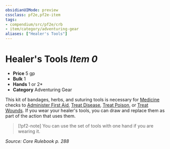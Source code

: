 ```yaml
---
obsidianUIMode: preview
cssclass: pf2e,pf2e-item
tags:
- compendium/src/pf2e/crb
- item/category/adventuring-gear
aliases: ["Healer's Tools"]
---
```

# Healer's Tools *Item 0*  

- **Price** 5 gp
- **Bulk** 1
- **Hands** 1 or 2*
- **Category** Adventuring Gear

This kit of bandages, herbs, and suturing tools is necessary for [Medicine](../../skills.md#Medicine) checks to [Administer First Aid](../../../rules/actions/administer-first-aid.md), [Treat Disease](../../../rules/actions/treat-disease.md), [Treat Poison](../../../rules/actions/treat-poison.md), or [Treat Wounds](../../../rules/actions/treat-wounds.md). If you wear your healer's tools, you can draw and replace them as part of the action that uses them.

> [!pf2-note]
> You can use the set of tools with one hand if you are wearing it.

*Source: Core Rulebook p. 288*
